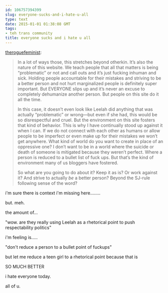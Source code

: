 ```yaml
---
id: 106757394399
slug: everyone-sucks-and-i-hate-u-all
type: text
date: 2015-01-01 01:38:08 GMT
tags:
- teh trans community
title: everyone sucks and i hate u all
---
```

<p><a class="tumblr_blog" href="http://theroguefeminist.tumblr.com/post/106754743553/in-a-lot-of-ways-those-this-stretches-beyond">theroguefeminist</a>:</p>
<blockquote>
<p>In a lot of ways those, this stretches beyond otherkin. It’s also the nature of this website. We teach people that all that matters is being “problematic” or not and call outs and it’s just fucking inhuman and sick. Holding people accountable for their mistakes and striving to be a better person and not hurt marginalized people is definitely super important. But EVERYONE slips up and it’s never an excuse to completely dehumanize another person. But people on this site do it all the time.</p>
<p>In this case, it doesn’t even look like Leelah did anything that was actually “problematic” or wrong—but even if she had, this would be so disrespectful and cruel. But the environment on this site fosters that kind of behavior. This is why I have continually stood up against it when I can. If we do not connect with each other as humans or allow people to be imperfect or even make up for their mistakes we won’t get anywhere. What kind of world do you want to create in place of an oppressive one? I don’t want to be in a world where the suicide or death of someone is mitigated because they weren’t perfect. Where a person is reduced to a bullet list of fuck ups. But that’s the kind of environment many of us bloggers have fostered.</p>
<p>So what are you going to do about it? Keep it as is? Or work against it? And strive to actually <em>be</em> a better person? Beyond the SJ-rule following sense of the word?</p>
</blockquote>

i'm sure there is context i'm missing here........

but. meh.

the amount of... 

"wow. are they really using Leelah as a rhetorical point to push respectability politics"

i'm feeling is.....

"don't reduce a person to a bullet point of fuckups"

but let me reduce a teen girl to a rhetorical point because that is

SO MUCH BETTER

i hate everyone today.

all of u.